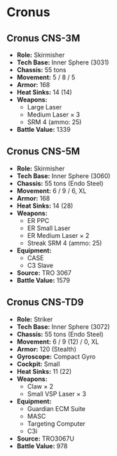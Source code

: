 # Cronus
## Cronus CNS-3M
- **Role:** Skirmisher
- **Tech Base:** Inner Sphere (3031)
- **Chassis:** 55 tons
- **Movement:** 5 / 8 / 5
- **Armor:** 168
- **Heat Sinks:** 14 (14)
- **Weapons:**
  - Large Laser
  - Medium Laser × 3
  - SRM 4 (ammo: 25)
- **Battle Value:** 1339

## Cronus CNS-5M
- **Role:** Skirmisher
- **Tech Base:** Inner Sphere (3060)
- **Chassis:** 55 tons (Endo Steel)
- **Movement:** 6 / 9 / 6, XL
- **Armor:** 168
- **Heat Sinks:** 14 (28)
- **Weapons:**
  - ER PPC
  - ER Small Laser
  - ER Medium Laser × 2
  - Streak SRM 4 (ammo: 25)
- **Equipment:**
  - CASE
  - C3 Slave
- **Source:** TRO 3067
- **Battle Value:** 1579

## Cronus CNS-TD9
- **Role:** Striker
- **Tech Base:** Inner Sphere (3072)
- **Chassis:** 55 tons (Endo Steel)
- **Movement:** 6 / 9 (12) / 0, XL
- **Armor:** 120 (Stealth)
- **Gyroscope:** Compact Gyro
- **Cockpit:** Small
- **Heat Sinks:** 11 (22)
- **Weapons:**
  - Claw × 2
  - Small VSP Laser × 3
- **Equipment:**
  - Guardian ECM Suite
  - MASC
  - Targeting Computer
  - C3i
- **Source:** TRO3067U
- **Battle Value:** 978


